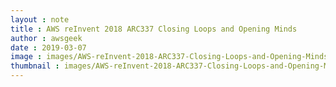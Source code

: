 ```yaml
---
layout : note
title : AWS reInvent 2018 ARC337 Closing Loops and Opening Minds
author : awsgeek
date : 2019-03-07
image : images/AWS-reInvent-2018-ARC337-Closing-Loops-and-Opening-Minds_en.jpg
thumbnail : images/AWS-reInvent-2018-ARC337-Closing-Loops-and-Opening-Minds-thumbnail_en.jpg
---
```

